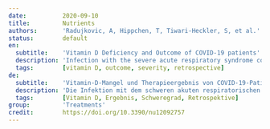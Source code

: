 ```yaml
---
date:          2020-09-10
title:         Nutrients
authors:       'Radujkovic, A, Hippchen, T, Tiwari-Heckler, S, et al.'
status:        default
en:
  subtitle:    'Vitamin D Deficiency and Outcome of COVID-19 patients'
  description: 'Infection with the severe acute respiratory syndrome coronavirus-2 (SARS-CoV-2) poses an enormous challenge to health care systems throughout the world. Without causal treatment, identification of modifiable prognostic factors may help to improve outcomes. To explore possible associations of vitamin D (VitD) status with disease severity and survival, we studied 185 patients diagnosed with coronavirus disease 2019 (COVID-19) and treated at our center. VitD status at first presentation was assessed retrospectively using accredited laboratory methods. VitD deficiency was defined as serum total 25-hydroxyvitamin D level < 12 ng/mL (<30 nM). Primary endpoint was severe course of disease (i.e., need for invasive mechanical ventilation and/or death, IMV/D). Within a median observation period of 66 days (range 2–92), 23 patients required IMV. A total of 28 patients had IMV/D, including 16 deaths. 93 (50%) patients required hospitalization (inpatient subgroup). A total of 41 (22%) patients were VitD deficient. When adjusted for age, gender, and comorbidities, VitD deficiency was associated with higher risk of IMV/D and death (HR 6.12, 95% CI 2.79–13.42, p < 0.001 and HR 14.73, 95% CI 4.16–52.19, p < 0.001, respectively). Similar correlations were observed in the inpatient subgroup. Our study demonstrates an association between VitD deficiency and severity/mortality of COVID-19, highlighting the need for interventional studies on VitD supplementation in SARS-CoV-2 infected individuals.'
  tags:        [vitamin D, outcome, severity, retrospective]
de:
  subtitle:    'Vitamin-D-Mangel und Therapieergebnis von COVID-19-Patienten'
  description: 'Die Infektion mit dem schweren akuten respiratorischen Syndrom Coronavirus-2 (SARS-CoV-2) stellt eine enorme Herausforderung für die Gesundheitssysteme in aller Welt dar. Ohne kausale Behandlung kann die Identifizierung veränderbarer prognostischer Faktoren dazu beitragen, die Ergebnisse zu verbessern. Um mögliche Zusammenhänge zwischen dem Vitamin-D-Status (VitD) und dem Schweregrad der Erkrankung und dem Überleben zu untersuchen, haben wir 185 Patienten untersucht, bei denen die Coronavirus-Krankheit 2019 (COVID-19) diagnostiziert und in unserem Zentrum behandelt wurde. Der Vitamin-D-Status bei der Erstvorstellung wurde retrospektiv mit akkreditierten Labormethoden ermittelt. VitD-Mangel wurde definiert als Serum-Gesamt-25-Hydroxyvitamin-D-Spiegel < 12 ng/ml (<30 nM). Primärer Endpunkt war der schwere Krankheitsverlauf (d. h. die Notwendigkeit einer invasiven mechanischen Beatmung und/oder der Tod, IMV/D). Innerhalb eines medianen Beobachtungszeitraums von 66 Tagen (Bereich 2-92) benötigten 23 Patienten eine IMV. Insgesamt 28 Patienten hatten IMV/D, darunter 16 Todesfälle. 93 (50 %) Patienten benötigten einen Krankenhausaufenthalt (stationäre Untergruppe). Insgesamt 41 (22 %) Patienten wiesen einen VitD-Mangel auf. Bereinigt um Alter, Geschlecht und Begleiterkrankungen war VitD-Mangel mit einem höheren Risiko für IMV/D und Tod verbunden (HR 6,12, 95% CI 2,79-13,42, p < 0,001 bzw. HR 14,73, 95% CI 4,16-52,19, p < 0,001). Ähnliche Korrelationen beobachteten wir in der stationären Untergruppe. Unsere Studie zeigt einen Zusammenhang zwischen VitD-Mangel und Schweregrad/Mortalität von COVID-19 und unterstreicht die Notwendigkeit von Interventionsstudien zur VitD-Supplementierung bei mit SARS-CoV-2 infizierten Personen.' 
  tags:        [Vitamin D, Ergebnis, Schweregrad, Retrospektive]
group:         'Treatments'
credit:        https://doi.org/10.3390/nu12092757
---
```

